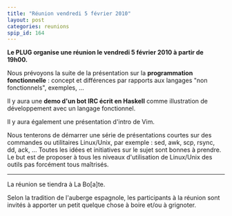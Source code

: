 ```yaml
---
title: "Réunion vendredi 5 février 2010"
layout: post
categories: reunions
spip_id: 164
---
```

**Le PLUG organise une réunion le vendredi 5 février 2010 à partir de 19h00.**

Nous prévoyons la suite de la présentation sur la **programmation fonctionnelle** : concept et différences par rapports aux langages "non fonctionnels", exemples, …

Il y aura une **demo d'un bot IRC écrit en Haskell** comme illustration de développement avec un langage fonctionnel.

Il y aura également une présentation d'intro de Vim.

Nous tenterons de démarrer une série de présentations courtes sur des commandes ou utilitaires Linux/Unix, par exemple : sed, awk, scp, rsync, dd, ack, … Toutes les idées et initiatives sur le sujet sont bonnes à prendre. Le but est de proposer à tous les niveaux d'utilisation de Linux/Unix des outils pas forcément tous maîtrisés.

----
La réunion se tiendra à La Bo\[a\]te.

Selon la tradition de l'auberge espagnole, les participants à la réunion sont invités à apporter un petit quelque chose à boire et/ou à grignoter.